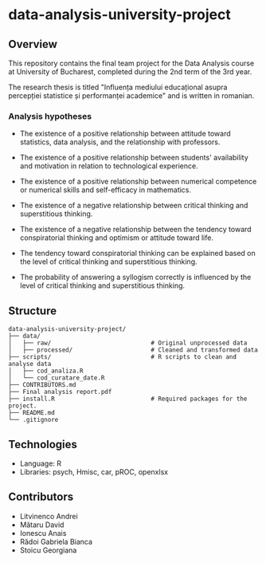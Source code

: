 # data-analysis-university-project

## Overview

This repository contains the final team project for the Data Analysis course at University of Bucharest, completed during the 2nd term of the 3rd year.

The research thesis is titled "Influența mediului educațional asupra percepției statistice și performanței academice" and is written in romanian.

### Analysis hypotheses

- The existence of a positive relationship between attitude toward statistics, data analysis, and the relationship with professors.

- The existence of a positive relationship between students' availability and motivation in relation to technological experience.

- The existence of a positive relationship between numerical competence or numerical skills and self-efficacy in mathematics.

- The existence of a negative relationship between critical thinking and superstitious thinking.

- The existence of a negative relationship between the tendency toward conspiratorial thinking and optimism or attitude toward life.

- The tendency toward conspiratorial thinking can be explained based on the level of critical thinking and superstitious thinking.

- The probability of answering a syllogism correctly is influenced by the level of critical thinking and superstitious thinking.

## Structure

```
data-analysis-university-project/
├── data/
│   ├── raw/                            # Original unprocessed data
│   ├── processed/                      # Cleaned and transformed data
├── scripts/                            # R scripts to clean and analyse data
│   ├── cod_analiza.R
│   └── cod_curatare_date.R
├── CONTRIBUTORS.md
├── Final analysis report.pdf
├── install.R                           # Required packages for the project.
├── README.md
└── .gitignore
```

## Technologies

- Language: R
- Libraries: psych, Hmisc, car, pROC, openxlsx

## Contributors

- Litvinenco Andrei
- Mătaru David
- Ionescu Anais
- Rădoi Gabriela Bianca
- Stoicu Georgiana
